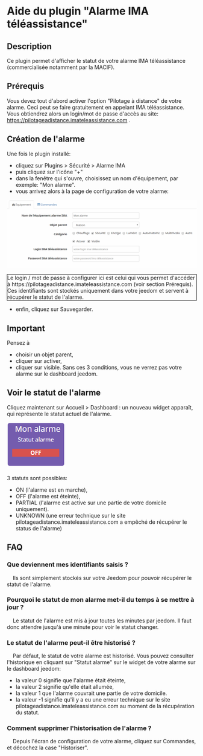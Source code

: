 # Aide du plugin "Alarme IMA téléassistance"

## Description
Ce plugin permet d'afficher le statut de votre alarme IMA téléassistance (commercialisée notamment par la MACIF).


## Prérequis
Vous devez tout d'abord activer l'option "Pilotage à distance" de votre alarme.
Ceci peut se faire gratuitement en appelant IMA téléassistance.
Vous obtiendrez alors un login/mot de passe d'accès au site: https://pilotageadistance.imateleassistance.com .

 
## Création de l'alarme
Une fois le plugin installé:

- cliquez sur Plugins > Sécurité > Alarme IMA
- puis cliquez sur l'icône "+"
- dans la fenêtre qui s'ouvre, choisissez un nom d'équipement, par exemple: "Mon alarme".
- vous arrivez alors à la page de configuration de votre alarme:

![alt text](doc.png "page de configuration du plugin")

<p style='border:1px solid black'> Le login / mot de passe à configurer ici est celui qui vous permet d'accéder à https://pilotageadistance.imateleassistance.com (voir section Prérequis). Ces identifiants sont stockés uniquement dans votre jeedom et servent à récupérer le statut de l'alarme. </p>

- enfin, cliquez sur Sauvegarder.

## Important
Pensez à
- choisir un objet parent,
- cliquer sur activer,
- cliquer sur visible.
Sans ces 3 conditions, vous ne verrez pas votre alarme sur le dashboard jeedom.


## Voir le statut de l'alarme
Cliquez maintenant sur Accueil > Dashboard : un nouveau widget apparaît, qui représente le statut actuel de l'alarme.

![alt text](widget.png "widget alarme IMA")

3 statuts sont possibles:
- ON (l'alarme est en marche), 
- OFF (l'alarme est éteinte), 
- PARTIAL (l'alarme est active sur une partie de votre domicile uniquement).
- UNKNOWN (une erreur technique sur le site pilotageadistance.imateleassistance.com a empêché de récupérer le status de l'alarme)


## FAQ
### Que deviennent mes identifiants saisis ?
&nbsp;&nbsp;&nbsp;&nbsp;Ils sont simplement stockés sur votre Jeedom pour pouvoir récupérer le statut de l'alarme.

### Pourquoi le statut de mon alarme met-il du temps à se mettre à jour ?
&nbsp;&nbsp;&nbsp;&nbsp;Le statut de l'alarme est mis à jour toutes les minutes par jeedom. Il faut donc attendre jusqu'à une minute pour voir le statut changer.

### Le statut de l'alarme peut-il être historisé ?
&nbsp;&nbsp;&nbsp;&nbsp;Par défaut, le statut de votre alarme est historisé. Vous pouvez consulter l'historique en cliquant sur "Statut alarme" sur le widget de votre alarme sur le dashboard jeedom:
  * la valeur 0 signifie que l'alarme était éteinte,
  * la valeur 2 signifie qu'elle était allumée,
  * la valeur 1 que l'alarme couvrait une partie de votre domicile.
  * la valeur -1 signifie qu'il y a eu une erreur technique sur le site pilotageadistance.imateleassistance.com au moment de la récupération du statut.

### Comment supprimer l'historisation de l'alarme ?
&nbsp;&nbsp;&nbsp;&nbsp;Depuis l'écran de configuration de votre alarme, cliquez sur Commandes, et décochez la case "Historiser".

